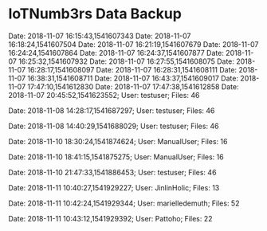 # IoTNumb3rs Data Backup
Date: 2018-11-07 16:15:43,1541607343
Date: 2018-11-07 16:18:24,1541607504
Date: 2018-11-07 16:21:19,1541607679
Date: 2018-11-07 16:24:24,1541607864
Date: 2018-11-07 16:24:37,1541607877
Date: 2018-11-07 16:25:32,1541607932
Date: 2018-11-07 16:27:55,1541608075
Date: 2018-11-07 16:28:17,1541608097
Date: 2018-11-07 16:28:31,1541608111
Date: 2018-11-07 16:38:31,1541608711
Date: 2018-11-07 16:43:37,1541609017
Date: 2018-11-07 17:47:10,1541612830
Date: 2018-11-07 17:47:38,1541612858
Date: 2018-11-07 20:45:52,1541623552; User: testuser; Files: 46
 
Date: 2018-11-08 14:28:17,1541687297; User: testuser; Files: 46
 
Date: 2018-11-08 14:40:29,1541688029; User: testuser; Files: 46
 
Date: 2018-11-10 18:30:24,1541874624; User: ManualUser; Files: 16
 
Date: 2018-11-10 18:41:15,1541875275; User: ManualUser; Files: 16
 
Date: 2018-11-10 21:47:33,1541886453; User: testuser; Files: 46
 
Date: 2018-11-11 10:40:27,1541929227; User: JinlinHolic; Files: 13
 
Date: 2018-11-11 10:42:24,1541929344; User: marielledemuth; Files: 52
 
Date: 2018-11-11 10:43:12,1541929392; User: Pattoho; Files: 22
